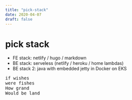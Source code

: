 ```yaml
---
title: "pick-stack"
date: 2020-04-07
draft: false
---
```


# pick stack

* FE stack: netlify / hugo / markdown
* BE stack: serveless (netlify / heroku / home lambdas)
* BE stack 2: java with embedded jetty in Docker on EKS

<pre>if wishes
were fishes
How grand
Would be land
</pre>
